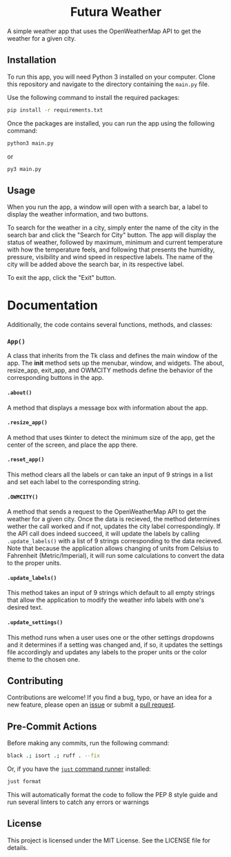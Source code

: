 <h1 align="center">Futura Weather</h1>

A simple weather app that uses the OpenWeatherMap API to get the weather for a given city. 

## Installation

To run this app, you will need Python 3 installed on your computer. Clone this repository and navigate to the directory containing the `main.py` file. 

Use the following command to install the required packages:
```bash
pip install -r requirements.txt
```


Once the packages are installed, you can run the app using the following command:

```bash
python3 main.py
```
or
```bash
py3 main.py
```


## Usage

When you run the app, a window will open with a search bar, a label to display the weather information, and two buttons. 

To search for the weather in a city, simply enter the name of the city in the search bar and click the "Search for City" button. The app will display the status of weather, followed by maximum, minimum and current temperature with how the temperature feels, and following that presents the humidity, pressure, visibility and wind speed in respective labels. The name of the city will be added above the search bar, in its respective label.

To exit the app, click the "Exit" button. 

# Documentation

Additionally, the code contains several functions, methods, and classes:

### `App()`
A class that inherits from the Tk class and defines the main window of the app. The __init__ method sets up the menubar, window, and widgets. The about, resize_app, exit_app, and OWMCITY methods define the behavior of the corresponding buttons in the app.

#### `.about()`
A method that displays a message box with information about the app.

#### `.resize_app()`
A method that uses tkinter to detect the minimum size of the app, get the center of the screen, and place the app there.

#### `.reset_app()`
This method clears all the labels or can take an input of 9 strings in a list and set each label to the corresponding string.

#### `.OWMCITY()`
A method that sends a request to the OpenWeatherMap API to get the weather for a given city. Once the data is recieved, the method determines wether the call worked and if not, updates the city label correspondingly. If the API call does indeed succeed, it will update the labels by calling `.update_labels()` with a list of 9 strings corresponding to the data recieved. Note that because the application allows changing of units from Celsius to Fahrenheit (Metric/Imperial), it will run some calculations to convert the data to the proper units.

#### `.update_labels()`
This method takes an input of 9 strings which default to all empty strings that allow the application to modify the weather info labels with one's desired text.

#### `.update_settings()`
This method runs when a user uses one or the other settings dropdowns and it determines if a setting was changed and, if so, it updates the settings file accordingly and updates any labels to the proper units or the color theme to the chosen one.

## Contributing

Contributions are welcome! If you find a bug, typo, or have an idea for a new feature, please open an [issue](https://github.com/Futura-Py/weather/issues/new) or submit a [pull request](https://github.com/Futura-Py/weather/compare). 
## Pre-Commit Actions

Before making any commits, run the following command:

```bash
black .; isort .; ruff . --fix
```
Or, if you have the [`just` command runner](https://just.systems/) installed:
```bash
just format
```

This will automatically format the code to follow the PEP 8 style guide and run several linters to catch any errors or warnings

## License

This project is licensed under the MIT License. See the LICENSE file for details.